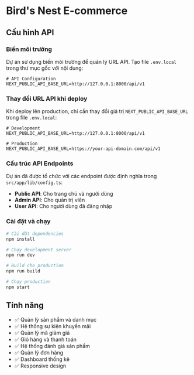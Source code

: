 # Bird's Nest E-commerce

## Cấu hình API

### Biến môi trường

Dự án sử dụng biến môi trường để quản lý URL API. Tạo file `.env.local` trong thư mục gốc với nội dung:

```env
# API Configuration
NEXT_PUBLIC_API_BASE_URL=http://127.0.0.1:8000/api/v1
```

### Thay đổi URL API khi deploy

Khi deploy lên production, chỉ cần thay đổi giá trị `NEXT_PUBLIC_API_BASE_URL` trong file `.env.local`:

```env
# Development
NEXT_PUBLIC_API_BASE_URL=http://127.0.0.1:8000/api/v1

# Production
NEXT_PUBLIC_API_BASE_URL=https://your-api-domain.com/api/v1
```

### Cấu trúc API Endpoints

Dự án đã được tổ chức với các endpoint được định nghĩa trong `src/app/lib/config.ts`:

- **Public API**: Cho trang chủ và người dùng
- **Admin API**: Cho quản trị viên
- **User API**: Cho người dùng đã đăng nhập

### Cài đặt và chạy

```bash
# Cài đặt dependencies
npm install

# Chạy development server
npm run dev

# Build cho production
npm run build

# Chạy production
npm start
```

## Tính năng

- ✅ Quản lý sản phẩm và danh mục
- ✅ Hệ thống sự kiện khuyến mãi
- ✅ Quản lý mã giảm giá
- ✅ Giỏ hàng và thanh toán
- ✅ Hệ thống đánh giá sản phẩm
- ✅ Quản lý đơn hàng
- ✅ Dashboard thống kê
- ✅ Responsive design
